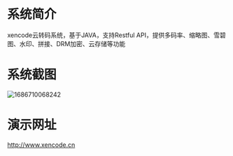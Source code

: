 # 系统简介
xencode云转码系统，基于JAVA，支持Restful API，提供多码率、缩略图、雪碧图、水印、拼接、DRM加密、云存储等功能

# 系统截图
![1686710068242](https://github.com/vicent-q/xencode/assets/26664484/f461f162-7349-4ec1-a224-6b247b414db9)

# 演示网址
http://www.xencode.cn


